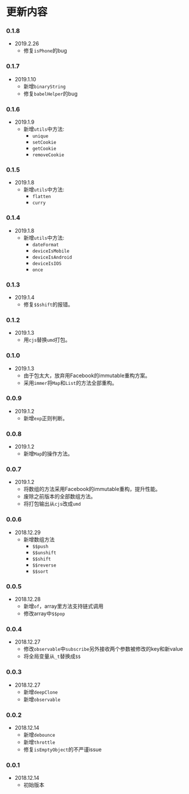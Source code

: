 # 更新内容

### 0.1.8
- 2019.2.26
  - 修复`isPhone`的bug

### 0.1.7
- 2019.1.10
  - 新增`binaryString`
  - 修复`babelHelper`的bug

### 0.1.6
- 2019.1.9
  - 新增`utils`中方法:
    - `unique`
    - `setCookie`
    - `getCookie`
    - `removeCookie`

### 0.1.5
- 2019.1.8
  - 新增`utils`中方法:
    - `flatten`
    - `curry`

### 0.1.4
- 2019.1.8
  - 新增`utils`中方法:
    - `dateFormat`
    - `deviceIsMobile`
    - `deviceIsAndroid`
    - `deviceIsIOS`
    - `once`

### 0.1.3
- 2019.1.4
  - 修复`$$shift`的报错。

### 0.1.2
- 2019.1.3
  - 用`cjs`替换`umd`打包。

### 0.1.0
- 2019.1.3
  - 由于包太大，放弃用Facebook的immutable重构方案。
  - 采用`immer`将`Map`和`List`的方法全部重构。

### 0.0.9
- 2019.1.2
  - 新增`exp`正则判断。

### 0.0.8
- 2019.1.2
  - 新增`Map`的操作方法。

### 0.0.7
- 2019.1.2
  - 将数组的方法采用Facebook的immutable重构，提升性能。
  - 废除之前版本的全部数组方法。
  - 将打包输出从`cjs`改成`umd`

### 0.0.6
- 2018.12.29
  - 新增数组方法
    - `$$push`
    - `$$unshift`
    - `$$shift`
    - `$$reverse`
    - `$$sort`

### 0.0.5
- 2018.12.28
  - 新增`of`，array里方法支持链式调用
  - 修改array中`$$pop`

### 0.0.4
- 2018.12.27
  - 修改`observable`中`subscribe`另外接收两个参数被修改的key和新value
  - 将全局变量从`_t`替换成`$$`

### 0.0.3
- 2018.12.27
  - 新增`deepClone`
  - 新增`observable`

### 0.0.2
- 2018.12.14
  - 新增`debounce`
  - 新增`throttle`
  - 修复`isEmptyObject`的不严谨issue

### 0.0.1
- 2018.12.14
  - 初始版本

